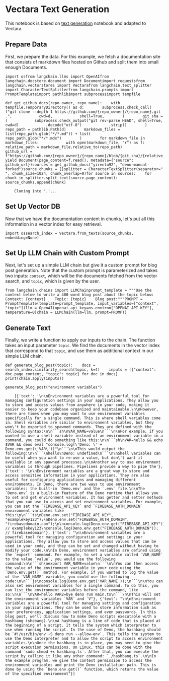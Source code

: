 Vectara Text Generation
=======================

This notebook is based on [text generation](https://github.com/hwchase17/langchain/blob/master/docs/modules/chains/index_examples/vector_db_text_generation.ipynb) notebook and adapted to Vectara.

Prepare Data[​](#prepare-data "Direct link to Prepare Data")
------------------------------------------------------------

First, we prepare the data. For this example, we fetch a documentation site that consists of markdown files hosted on Github and split them into small enough Documents.

    import osfrom langchain.llms import OpenAIfrom langchain.docstore.document import Documentimport requestsfrom langchain.vectorstores import Vectarafrom langchain.text_splitter import CharacterTextSplitterfrom langchain.prompts import PromptTemplateimport pathlibimport subprocessimport tempfile

    def get_github_docs(repo_owner, repo_name):    with tempfile.TemporaryDirectory() as d:        subprocess.check_call(            f"git clone --depth 1 https://github.com/{repo_owner}/{repo_name}.git .",            cwd=d,            shell=True,        )        git_sha = (            subprocess.check_output("git rev-parse HEAD", shell=True, cwd=d)            .decode("utf-8")            .strip()        )        repo_path = pathlib.Path(d)        markdown_files = list(repo_path.glob("*/*.md")) + list(            repo_path.glob("*/*.mdx")        )        for markdown_file in markdown_files:            with open(markdown_file, "r") as f:                relative_path = markdown_file.relative_to(repo_path)                github_url = f"https://github.com/{repo_owner}/{repo_name}/blob/{git_sha}/{relative_path}"                yield Document(page_content=f.read(), metadata={"source": github_url})sources = get_github_docs("yirenlu92", "deno-manual-forked")source_chunks = []splitter = CharacterTextSplitter(separator=" ", chunk_size=1024, chunk_overlap=0)for source in sources:    for chunk in splitter.split_text(source.page_content):        source_chunks.append(chunk)

        Cloning into '.'...

Set Up Vector DB[​](#set-up-vector-db "Direct link to Set Up Vector DB")
------------------------------------------------------------------------

Now that we have the documentation content in chunks, let's put all this information in a vector index for easy retrieval.

    import ossearch_index = Vectara.from_texts(source_chunks, embedding=None)

Set Up LLM Chain with Custom Prompt[​](#set-up-llm-chain-with-custom-prompt "Direct link to Set Up LLM Chain with Custom Prompt")
---------------------------------------------------------------------------------------------------------------------------------

Next, let's set up a simple LLM chain but give it a custom prompt for blog post generation. Note that the custom prompt is parameterized and takes two inputs: `context`, which will be the documents fetched from the vector search, and `topic`, which is given by the user.

    from langchain.chains import LLMChainprompt_template = """Use the context below to write a 400 word blog post about the topic below:    Context: {context}    Topic: {topic}    Blog post:"""PROMPT = PromptTemplate(template=prompt_template, input_variables=["context", "topic"])llm = OpenAI(openai_api_key=os.environ["OPENAI_API_KEY"], temperature=0)chain = LLMChain(llm=llm, prompt=PROMPT)

Generate Text[​](#generate-text "Direct link to Generate Text")
---------------------------------------------------------------

Finally, we write a function to apply our inputs to the chain. The function takes an input parameter `topic`. We find the documents in the vector index that correspond to that `topic`, and use them as additional context in our simple LLM chain.

    def generate_blog_post(topic):    docs = search_index.similarity_search(topic, k=4)    inputs = [{"context": doc.page_content, "topic": topic} for doc in docs]    print(chain.apply(inputs))

    generate_blog_post("environment variables")

        [{'text': '\n\nEnvironment variables are a powerful tool for managing configuration settings in your applications. They allow you to store and access values from anywhere in your code, making it easier to keep your codebase organized and maintainable.\n\nHowever, there are times when you may want to use environment variables specifically for a single command. This is where shell variables come in. Shell variables are similar to environment variables, but they won\'t be exported to spawned commands. They are defined with the following syntax:\n\n```sh\nVAR_NAME=value\n```\n\nFor example, if you wanted to use a shell variable instead of an environment variable in a command, you could do something like this:\n\n```sh\nVAR=hello && echo $VAR && deno eval "console.log(\'Deno: \' + Deno.env.get(\'VAR\'))"\n```\n\nThis would output the following:\n\n```\nhello\nDeno: undefined\n```\n\nShell variables can be useful when you want to re-use a value, but don\'t want it available in any spawned processes.\n\nAnother way to use environment variables is through pipelines. Pipelines provide a way to pipe the'}, {'text': '\n\nEnvironment variables are a great way to store and access sensitive information in your applications. They are also useful for configuring applications and managing different environments. In Deno, there are two ways to use environment variables: the built-in `Deno.env` and the `.env` file.\n\nThe `Deno.env` is a built-in feature of the Deno runtime that allows you to set and get environment variables. It has getter and setter methods that you can use to access and set environment variables. For example, you can set the `FIREBASE_API_KEY` and `FIREBASE_AUTH_DOMAIN` environment variables like this:\n\n```ts\nDeno.env.set("FIREBASE_API_KEY", "examplekey123");\nDeno.env.set("FIREBASE_AUTH_DOMAIN", "firebasedomain.com");\n\nconsole.log(Deno.env.get("FIREBASE_API_KEY")); // examplekey123\nconsole.log(Deno.env.get("FIREBASE_AUTH_DOMAIN")); // firebasedomain'}, {'text': "\n\nEnvironment variables are a powerful tool for managing configuration and settings in your applications. They allow you to store and access values that can be used in your code, and they can be set and changed without having to modify your code.\n\nIn Deno, environment variables are defined using the `export` command. For example, to set a variable called `VAR_NAME` to the value `value`, you would use the following command:\n\n```sh\nexport VAR_NAME=value\n```\n\nYou can then access the value of the environment variable in your code using the `Deno.env.get()` method. For example, if you wanted to log the value of the `VAR_NAME` variable, you could use the following code:\n\n```js\nconsole.log(Deno.env.get('VAR_NAME'));\n```\n\nYou can also set environment variables for a single command. To do this, you can list the environment variables before the command, like so:\n\n```\nVAR=hello VAR2=bye deno run main.ts\n```\n\nThis will set the environment variables `VAR` and `V"}, {'text': "\n\nEnvironment variables are a powerful tool for managing settings and configuration in your applications. They can be used to store information such as user preferences, application settings, and even passwords. In this blog post, we'll discuss how to make Deno scripts executable with a hashbang (shebang).\n\nA hashbang is a line of code that is placed at the beginning of a script. It tells the system which interpreter to use when running the script. In the case of Deno, the hashbang should be `#!/usr/bin/env -S deno run --allow-env`. This tells the system to use the Deno interpreter and to allow the script to access environment variables.\n\nOnce the hashbang is in place, you may need to give the script execution permissions. On Linux, this can be done with the command `sudo chmod +x hashbang.ts`. After that, you can execute the script by calling it like any other command: `./hashbang.ts`.\n\nIn the example program, we give the context permission to access the environment variables and print the Deno installation path. This is done by using the `Deno.env.get()` function, which returns the value of the specified environment"}]